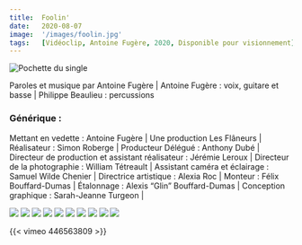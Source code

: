 ```yaml
---
title:  Foolin'
date:   2020-08-07
image:  '/images/foolin.jpg'
tags:   [Vidéoclip, Antoine Fugère, 2020, Disponible pour visionnement]
---
```

![Pochette du single](/images/Pochettedusingle.png)

Paroles et musique par Antoine Fugère | Antoine Fugère : voix, guitare et basse | Philippe Beaulieu : percussions 

### Générique :

Mettant en vedette : Antoine Fugère | Une production Les Flâneurs | Réalisateur : Simon Roberge | Producteur Délégué : Anthony Dubé | Directeur de production et assistant réalisateur : Jérémie Leroux | Directeur de la photographie : William Tétreault | Assistant caméra et éclairage : Samuel Wilde Chenier | Directrice artistique : Alexia Roc | Monteur : Félix Bouffard-Dumas | Étalonnage : Alexis “Glin” Bouffard-Dumas | Conception graphique : Sarah-Jeanne Turgeon |

<div class="gallery-box">
  <div class="gallery">
    <img src="/images/foolin_vlcsnap-2020-10-01-11h32m43s251.png">
    <img src="/images/foolin_vlcsnap-2020-10-01-11h39m09s997.png">
    <img src="/images/foolin_vlcsnap-2020-10-01-11h40m38s468.png">
    <img src="/images/foolin_vlcsnap-2020-10-01-11h41m34s797.png">
    <img src="/images/foolin_vlcsnap-2020-10-01-11h42m07s984.png">
    <img src="/images/foolin_vlcsnap-2020-10-01-11h42m56s413.png">
    <img src="/images/foolin_vlcsnap-2020-10-01-11h49m09s001.png">
    <img src="/images/foolin_vlcsnap-2020-10-01-11h50m31s164.png">
    <img src="/images/foolin_vlcsnap-2020-10-01-11h51m37s041.png">
    <img src="/images/foolin_vlcsnap-2020-10-01-11h53m33s290.png">
  </div>
</div>

{{< vimeo 446563809 >}}

